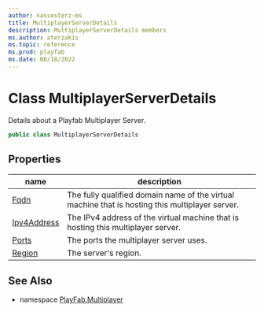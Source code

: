 ```yaml
---
author: nassosterz-ms
title: MultiplayerServerDetails
description: MultiplayerServerDetails members
ms.author: aterzakis
ms.topic: reference
ms.prod: playfab
ms.date: 08/18/2022
---
```


# Class MultiplayerServerDetails

Details about a Playfab Multiplayer Server.

```csharp
public class MultiplayerServerDetails
```

## Properties

| name | description |
| --- | --- |
| [Fqdn](MultiplayerServerDetails/Fqdn.md) | The fully qualified domain name of the virtual machine that is hosting this multiplayer server. |
| [Ipv4Address](MultiplayerServerDetails/Ipv4Address.md) | The IPv4 address of the virtual machine that is hosting this multiplayer server. |
| [Ports](MultiplayerServerDetails/Ports.md) | The ports the multiplayer server uses. |
| [Region](MultiplayerServerDetails/Region.md) | The server's region. |


## See Also

* namespace [PlayFab.Multiplayer](../PlayFabMultiplayerSDK.md)
